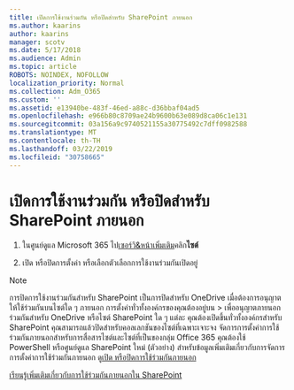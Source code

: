 ```yaml
---
title: เปิดการใช้งานร่วมกัน หรือปิดสำหรับ SharePoint ภายนอก
ms.author: kaarins
author: kaarins
manager: scotv
ms.date: 5/17/2018
ms.audience: Admin
ms.topic: article
ROBOTS: NOINDEX, NOFOLLOW
localization_priority: Normal
ms.collection: Adm_O365
ms.custom: ''
ms.assetid: e13940be-483f-46ed-a88c-d36bbaf04ad5
ms.openlocfilehash: e966b80c8709ae24b9600b63e089d8ca06c1e131
ms.sourcegitcommit: 03a156a9c9740521155a30775492c7dff0982588
ms.translationtype: MT
ms.contentlocale: th-TH
ms.lasthandoff: 03/22/2019
ms.locfileid: "30758665"
---
```

# <a name="turn-external-sharing-on-or-off-for-sharepoint"></a>เปิดการใช้งานร่วมกัน หรือปิดสำหรับ SharePoint ภายนอก

1. ในศูนย์ดูแล Microsoft 365 ไป[เซอร์วิ&amp;หน้าเพิ่มเติม](https://portal.office.com/adminportal/home#/Settings/ServicesAndAddIns)คลิก**ไซต์**
    
2. เปิด หรือปิดการตั้งค่า หรือเลือกตัวเลือกการใช้งานร่วมกันเปิดอยู่
    
> [!NOTE]
> การปิดการใช้งานร่วมกันสำหรับ SharePoint เป็นการปิดสำหรับ OneDrive เมื่อต้องการอนุญาตให้ใช้ร่วมกันบนไซต์ใด ๆ ภายนอก การตั้งค่าทั่วทั้งองค์กรของคุณต้องอยู่บน > เพื่ออนุญาตภายนอกร่วมกันสำหรับ OneDrive หรือไซต์ SharePoint ใด ๆ แต่ละ คุณต้องเปิดขึ้นทั่วทั้งองค์กรสำหรับ SharePoint คุณสามารถแล้วปิดสำหรับคอลเลกชันของไซต์ที่เฉพาะเจาะจง จัดการการตั้งค่าการใช้ร่วมกันภายนอกสำหรับการสื่อสารไซต์และไซต์ที่เป็นของกลุ่ม Office 365 คุณต้องใช้ PowerShell หรือศูนย์ดูแล SharePoint ใหม่ (ตัวอย่าง) สำหรับข้อมูลเพิ่มเติมเกี่ยวกับการจัดการการตั้งค่าการใช้ร่วมกันภายนอก ดู[เปิด หรือปิดการใช้ร่วมกันภายนอก](https://go.microsoft.com/fwlink/?linkid=866426) 
  
[เรียนรู้เพิ่มเติมเกี่ยวกับการใช้ร่วมกันภายนอกใน SharePoint](https://go.microsoft.com/fwlink/?linkid=734908)
  

